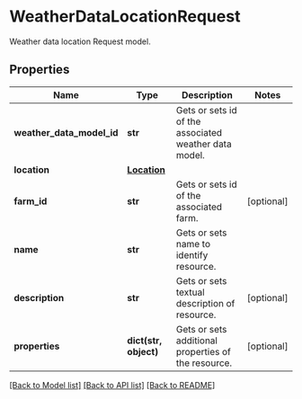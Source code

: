 # WeatherDataLocationRequest

Weather data location Request model.
## Properties
Name | Type | Description | Notes
------------ | ------------- | ------------- | -------------
**weather_data_model_id** | **str** | Gets or sets id of the associated weather data model. | 
**location** | [**Location**](Location.md) |  | 
**farm_id** | **str** | Gets or sets id of the associated farm. | [optional] 
**name** | **str** | Gets or sets name to identify resource. | 
**description** | **str** | Gets or sets textual description of resource. | [optional] 
**properties** | **dict(str, object)** | Gets or sets additional properties of the resource. | [optional] 

[[Back to Model list]](../README.md#documentation-for-models) [[Back to API list]](../README.md#documentation-for-api-endpoints) [[Back to README]](../README.md)


